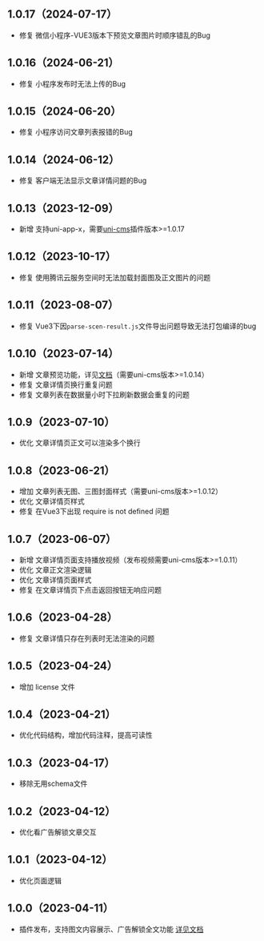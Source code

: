 ## 1.0.17（2024-07-17）
- 修复 微信小程序-VUE3版本下预览文章图片时顺序错乱的Bug
## 1.0.16（2024-06-21）
- 修复 小程序发布时无法上传的Bug
## 1.0.15（2024-06-20）
- 修复 小程序访问文章列表报错的Bug
## 1.0.14（2024-06-12）
- 修复 客户端无法显示文章详情问题的Bug
## 1.0.13（2023-12-09）
- 新增 支持uni-app-x，需要[uni-cms](https://ext.dcloud.net.cn/plugin?id=11700)插件版本>=1.0.17
## 1.0.12（2023-10-17）
- 修复 使用腾讯云服务空间时无法加载封面图及正文图片的问题
## 1.0.11（2023-08-07）
- 修复 Vue3下因`parse-scen-result.js`文件导出问题导致无法打包编译的bug
## 1.0.10（2023-07-14）
- 新增 文章预览功能，详见[文档](https://uniapp.dcloud.net.cn/uniCloud/uni-cms.html#article-preview)（需要uni-cms版本>=1.0.14）
- 修复 文章详情页换行重复问题
- 修复 文章列表在数据量小时下拉刷新数据会重复的问题
## 1.0.9（2023-07-10）
- 优化 文章详情页正文可以渲染多个换行
## 1.0.8（2023-06-21）
- 增加 文章列表无图、三图封面样式（需要uni-cms版本>=1.0.12）
- 优化 文章详情页样式
- 修复 在Vue3下出现 require is not defined 问题
## 1.0.7（2023-06-07）
- 新增 文章详情页面支持播放视频（发布视频需要uni-cms版本>=1.0.11）
- 优化 文章正文渲染逻辑
- 优化 文章详情页面样式
- 修复 在文章详情页下点击返回按钮无响应问题
## 1.0.6（2023-04-28）
- 修复 文章详情只存在列表时无法渲染的问题
## 1.0.5（2023-04-24）
- 增加 license 文件
## 1.0.4（2023-04-21）
- 优化代码结构，增加代码注释，提高可读性
## 1.0.3（2023-04-17）
- 移除无用schema文件
## 1.0.2（2023-04-12）
- 优化看广告解锁文章交互
## 1.0.1（2023-04-12）
- 优化页面逻辑
## 1.0.0（2023-04-11）
- 插件发布，支持图文内容展示、广告解锁全文功能 [详见文档](https://uniapp.dcloud.net.cn/uniCloud/uni-cms.html)

